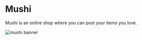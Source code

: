 # Mushi
Mushi is an online shop where you can post your items you love.

![mushi banner](https://i.imgur.com/3z7HrYf.jpg)
